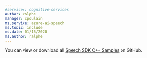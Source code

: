 ```yaml
---
#services: cognitive-services
author: ralphe
manager: cpoulain
ms.service: azure-ai-speech
ms.topic: include
ms.date: 01/15/2020
ms.author: ralphe
---
```


You can view or download all [Speech SDK C++ Samples](https://aka.ms/speech/github-cpp) on GitHub. 

